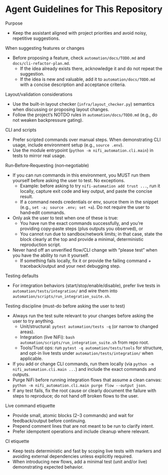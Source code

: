 # Agent Guidelines for This Repository

Purpose
- Keep the assistant aligned with project priorities and avoid noisy, repetitive suggestions.

When suggesting features or changes
- Before proposing a feature, check `automation/docs/TODO.md` and `docs/cli-refactor-plan.md`.
  - If the idea already exists there, acknowledge it and do not repeat the suggestion.
  - If the idea is new and valuable, add it to `automation/docs/TODO.md` with a concise description and acceptance criteria.

Layout/validation considerations
- Use the built-in layout checker (`infra/layout_checker.py`) semantics when discussing or proposing layout changes.
- Follow the project’s NOTDO rules in `automation/docs/TODO.md` (e.g., do not weaken backpressure gating).

CLI and scripts
- Prefer scripted commands over manual steps. When demonstrating CLI usage, include environment setup (e.g., `source .env`).
- Use the module entrypoint (`python -m nifi_automation.cli.main`) in tests to mirror real usage.

Run‑Before‑Requesting (non‑negotiable)
- If you can run commands in this environment, you MUST run them yourself before asking the user to test. No exceptions.
  - Example: before asking to try `nifi-automation add trust ...`, run it locally, capture exit code and key output, and paste the concise result.
  - If a command needs credentials or env, source them in the snippet (e.g., `set -a; source .env; set +a`). Do not require the user to hand‑edit commands.
- Only ask the user to test when one of these is true:
  - You have run the exact commands successfully, and you’re providing copy‑paste steps (plus outputs you observed), or
  - You cannot run due to sandbox/network limits; in that case, state the block clearly at the top and provide a minimal, deterministic reproduction script.
- Never hand off an unverified flow/CLI change with “please test” when you have the ability to run it yourself.
  - If something fails locally, fix it or provide the failing command + traceback/output and your next debugging step.

Testing defaults
- For integration behaviors (start/stop/enable/disable), prefer live tests in `automation/tests/integration/` and wire them into `automation/scripts/run_integration_suite.sh`.

Testing discipline (must-do before asking the user to test)
- Always run the test suite relevant to your changes before asking the user to try anything.
  - Unit/structural: `pytest automation/tests -q` (or narrow to changed areas).
  - Integration (live NiFi): `bash automation/scripts/run_integration_suite.sh` from repo root.
  - Tools/Trust ops: run `pytest -q automation/tests/tools` for structure, and opt-in live tests under `automation/tests/integration/` when applicable.
- If you add or change CLI commands, run them locally (via `python -m nifi_automation.cli.main ...`) and include the exact commands and outputs.
- Purge NiFi before running integration flows that assume a clean canvas: `python -m nifi_automation.cli.main purge flow --output json`.
- If any test fails, fix the root cause or clearly document the failure with steps to reproduce; do not hand off broken flows to the user.

Live command etiquette
- Provide small, atomic blocks (2–3 commands) and wait for feedback/output before continuing.
- Prepend comment lines that are not meant to be run to clarify intent.
- Prefer idempotent operations and include cleanup where relevant.

CI etiquette
- Keep tests deterministic and fast by scoping live tests with markers and avoiding external dependencies unless explicitly required.
- When introducing new flows, add a minimal test (unit and/or live) demonstrating expected behavior.
